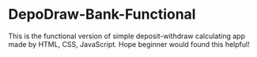 # DepoDraw-Bank-Functional
This is the functional version of simple deposit-withdraw calculating app made by HTML, CSS, JavaScript. Hope beginner would found this helpful!
